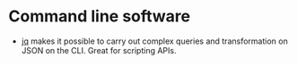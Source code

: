 # Command line software

- [jq](https://stedolan.github.io/jq/) makes it possible to carry out complex queries and transformation on JSON on the CLI. Great for scripting APIs.